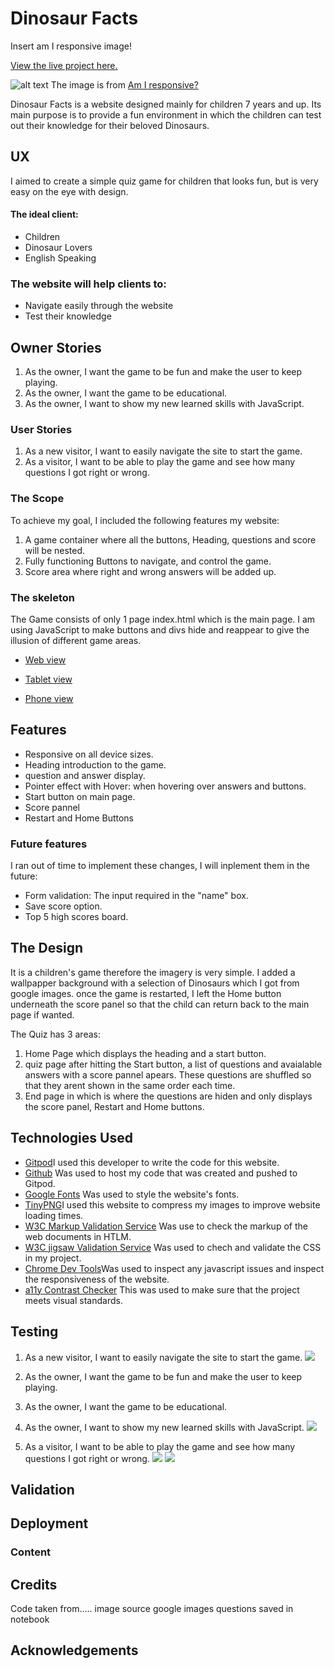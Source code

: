 # Dinosaur Facts

Insert am I responsive image!

[View the live project here.](https://miatothova.github.io/dinosaur-quiz/)

![alt text](https://github.com/MiaTothova/dinosaur-quiz/blob/master/readme-images/images/am-i-responsive.png)
The image is from [Am I responsive?](http://ami.responsivedesign.is/)

Dinosaur Facts is a website designed mainly for children 7 years and up. Its main purpose is to provide a fun environment in which the children can test out their knowledge for their beloved Dinosaurs. 


## UX
I aimed to create a simple quiz game for children that looks fun, but is very easy on the eye with design.

#### The ideal client:
* Children
* Dinosaur Lovers
* English Speaking

### The website will help clients to:
* Navigate easily through the website
* Test their knowledge

## Owner Stories
1. As the owner, I want the game to be fun and make the user to keep playing.
2. As the owner, I want the game to be educational.
3. As the owner, I want to show my new learned skills with JavaScript.

### User Stories
1. As a new visitor, I want to easily navigate the site to start the game.
2. As a visitor, I want to be able to play the game and see how many questions I got right or wrong.

### The Scope
To achieve my goal, I included the following features my website:

1. A game container where all the buttons, Heading, questions and score will be nested.
2. Fully functioning Buttons to navigate, and control the game.
3. Score area where right and wrong answers will be added up.

### The skeleton
The Game consists of only 1 page index.html which is the main page. I am using JavaScript to make buttons and divs hide and reappear to give the illusion of different game areas.

* [Web view](https://github.com/MiaTothova/dinosaur-quiz/blob/master/readme-images/wireframes/web-view.png)

* [Tablet view](https://github.com/MiaTothova/dinosaur-quiz/blob/master/readme-images/wireframes/tablet-view.png)

* [Phone view](https://github.com/MiaTothova/dinosaur-quiz/blob/master/readme-images/wireframes/phone-view.png)

## Features
* Responsive on all device sizes.
* Heading introduction to the game.
* question and answer display.
* Pointer effect with Hover: when hovering over answers and buttons.
* Start button on main page.
* Score pannel
* Restart and Home Buttons

### Future features
I ran out of time to implement these changes, I will inplement them in the future:
* Form validation: The input required in the "name" box.
* Save score option.
* Top 5 high scores board.

## The Design
It is a children's game therefore the imagery is very simple. I added a wallpapper background with a selection of Dinosaurs which I got from google images. once the game is restarted, I left the Home button underneath the score panel so that the child can return back to the main page if wanted. 

The Quiz has 3 areas:
1. Home Page which displays the heading and a start button.
2. quiz page after hitting the Start button, a list of questions and avaialable answers with a score pannel apears. These questions are shuffled  so that they arent shown in the same order each time.
3. End page in which is where the questions are hiden and only displays the score panel, Restart and Home buttons.



## Technologies Used
* [Gitpod](https://gitpod.io/workspaces)I used this developer to write the code for this website.
* [Github](https://github.com/) Was used to host my code that was created and pushed to Gitpod.
* [Google Fonts](https://fonts.google.com/) Was used to style the website's fonts.
* [TinyPNG](https://tinypng.com/)I used this website to compress my images to improve website loading times.
* [W3C Markup Validation Service](https://validator.w3.org/#validate_by_input) Was use to check the markup of the web documents in HTLM.
* [W3C jigsaw Validation Service](https://jigsaw.w3.org/css-validator/validator) Was used to chech and validate the CSS in my project.
* [Chrome Dev Tools](https://developer.chrome.com/docs/devtools/)Was used to inspect any javascript issues and inspect the responsiveness of the website.
* [a11y Contrast Checker](https://color.a11y.com/) This was used to make sure that the project meets visual standards.

## Testing

1. As a new visitor, I want to easily navigate the site to start the game.
![](https://github.com/MiaTothova/dinosaur-quiz/blob/master/readme-images/images/start-page.png)

1. As the owner, I want the game to be fun and make the user to keep playing.
2. As the owner, I want the game to be educational.
3. As the owner, I want to show my new learned skills with JavaScript.
![](https://github.com/MiaTothova/dinosaur-quiz/blob/master/readme-images/images/question-container.png)

2. As a visitor, I want to be able to play the game and see how many questions I got right or wrong.
![](https://github.com/MiaTothova/dinosaur-quiz/blob/master/readme-images/images/answers.png)
![](https://github.com/MiaTothova/dinosaur-quiz/blob/master/readme-images/images/end-page.png)


## Validation

## Deployment


### Content

## Credits
Code taken from.....
image source google images
questions saved in notebook 


## Acknowledgements



